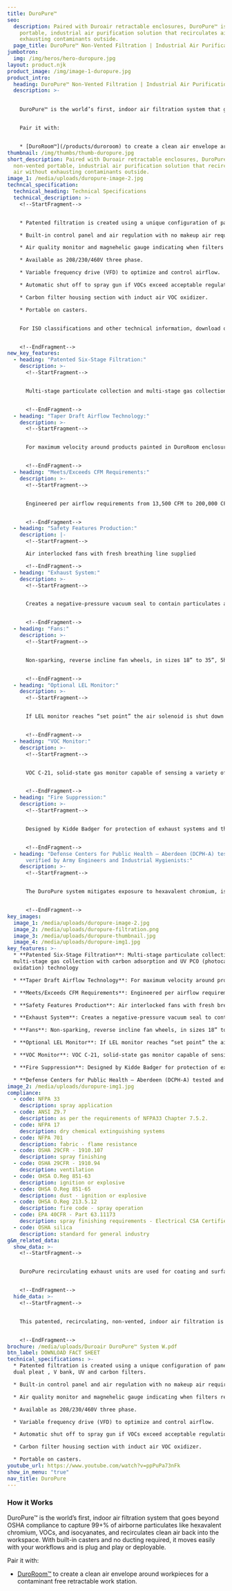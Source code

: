 ```yaml
---
title: DuroPure™
seo:
  description: Paired with Duroair retractable enclosures, DuroPure™ is a
    portable, industrial air purification solution that recirculates air without
    exhausting contaminants outside.
  page_title: DuroPure™ Non-Vented Filtration | Industrial Air Purification
jumbotron:
  img: /img/heros/hero-duropure.jpg
layout: product.njk
product_image: /img/image-1-duropure.jpg
product_intro:
  heading: DuroPure™ Non-Vented Filtration | Industrial Air Purification
  description: >-
    

    DuroPure™ is the world’s first, indoor air filtration system that goes beyond OSHA compliance to capture 99+% of airborne particulates like hexavalent chromium, VOCs, and isocyanates, and recirculates clean air back into the workspace. With built-in casters and no ducting required, it moves easily with your workflows and is plug and play or deployable.


    Pair it with:


    * [DuroRoom™](/products/duroroom) to create a clean air envelope around workpieces for a contaminant free retractable work station.
thumbnail: /img/thumbs/thumb-duropure.jpg
short_description: Paired with Duroair retractable enclosures, DuroPure™ is a
  non-vented portable, industrial air purification solution that recirculates
  air without exhausting contaminants outside.
image_1: /media/uploads/duropure-image-2.jpg
techncal_specification:
  technical_heading: Technical Specifications
  technical_description: >-
    <!--StartFragment-->


    * Patented filtration is created using a unique configuration of panel, pocket dual pleat , V bank, UV and carbon filters.

    * Built-in control panel and air regulation with no makeup air required.

    * Air quality monitor and magnehelic gauge indicating when filters require changing.

    * Available as 208/230/460V three phase.

    * Variable frequency drive (VFD) to optimize and control airflow.

    * Automatic shut off to spray gun if VOCs exceed acceptable regulation levels.

    * Carbon filter housing section with induct air VOC oxidizer.

    * Portable on casters.


    For ISO classifications and other technical information, download our DuroPure fact sheet!


    <!--EndFragment-->
new_key_features:
  - heading: "Patented Six-Stage Filtration:"
    description: >-
      <!--StartFragment-->


      Multi-stage particulate collection and multi-stage gas collection with carbon adsorption and UV PCO (photocatalytic oxidation) technology


      <!--EndFragment-->
  - heading: "Taper Draft Airflow Technology:"
    description: >-
      <!--StartFragment-->


      For maximum velocity around products painted in DuroRoom enclosure and minimized accidental overspray and enclosure wall residue


      <!--EndFragment-->
  - heading: "Meets/Exceeds CFM Requirements:"
    description: >-
      <!--StartFragment-->


      Engineered per airflow requirements from 13,500 CFM to 200,000 CFM and beyond, to achieve airflow over 100 FPM at the intake filter face and ensure airflow remains below code requirements of 25% of the LEL (lower explosion limit)


      <!--EndFragment-->
  - heading: "Safety Features Production:"
    description: |-
      <!--StartFragment-->

      Air interlocked fans with fresh breathing line supplied

      <!--EndFragment-->
  - heading: "Exhaust System:"
    description: >-
      <!--StartFragment-->


      Creates a negative-pressure vacuum seal to contain particulates and chemical contaminants


      <!--EndFragment-->
  - heading: "Fans:"
    description: >-
      <!--StartFragment-->


      Non-sparking, reverse incline fan wheels, in sizes 18” to 35”, 5hp to 25hp motors dependent on airflow requirements, with 3.5” static pressure


      <!--EndFragment-->
  - heading: "Optional LEL Monitor:"
    description: >-
      <!--StartFragment-->


      If LEL monitor reaches “set point” the air solenoid is shut down to ensure no more VOCs are produced


      <!--EndFragment-->
  - heading: "VOC Monitor:"
    description: >-
      <!--StartFragment-->


      VOC C-21, solid-state gas monitor capable of sensing a variety of gases and vapors (C-21 is for solvent vapors, etc.) and the system shuts down spray gun if the VOC monitor is triggered


      <!--EndFragment-->
  - heading: "Fire Suppression:"
    description: >-
      <!--StartFragment-->


      Designed by Kidde Badger for protection of exhaust systems and the enclosure, meets NFPA 17 standards and UL listed


      <!--EndFragment-->
  - heading: "Defense Centers for Public Health – Aberdeen (DCPH-A) tested and
      verified by Army Engineers and Industrial Hygienists:"
    description: >-
      <!--StartFragment-->


      The DuroPure system mitigates exposure to hexavalent chromium, isocyanates and VOCs, meeting HQDA’s mandate


      <!--EndFragment-->
key_images:
  image_1: /media/uploads/duropure-image-2.jpg
  image_2: /media/uploads/duropure-filtration.png
  image_3: /media/uploads/duropure-thumbnail.jpg
  image_4: /media/uploads/duropure-img1.jpg
key_features: >-
  * **Patented Six-Stage Filtration**: Multi-stage particulate collection and
  multi-stage gas collection with carbon adsorption and UV PCO (photocatalytic
  oxidation) technology

  * **Taper Draft Airflow Technology**: For maximum velocity around products painted in DuroRoom enclosure and minimized accidental overspray and enclosure wall residue

  * **Meets/Exceeds CFM Requirements**: Engineered per airflow requirements from 13,500 CFM to 200,000 CFM and beyond, to achieve airflow over 100 FPM at the intake filter face and ensure airflow remains below code requirements of 25% of the LEL (lower explosion limit)

  * **Safety Features Production**: Air interlocked fans with fresh breathing line supplied

  * **Exhaust System**: Creates a negative-pressure vacuum seal to contain particulates and chemical contaminants

  * **Fans**: Non-sparking, reverse incline fan wheels, in sizes 18” to 35”, 5hp to 25hp motors dependent on airflow requirements, with 3.5” static pressure

  * **Optional LEL Monitor**: If LEL monitor reaches “set point” the air solenoid is shut down to ensure no more VOCs are produced

  * **VOC Monitor**: VOC C-21, solid-state gas monitor capable of sensing a variety of gases and vapors (C-21 is for solvent vapors, etc.) and the system shuts down spray gun if the VOC monitor is triggered

  * **Fire Suppression**: Designed by Kidde Badger for protection of exhaust systems and the enclosure, meets NFPA 17 standards and UL listed

  * **Defense Centers for Public Health – Aberdeen (DCPH-A) tested and verified by Army Engineers and Industrial Hygienists**: The DuroPure system mitigates exposure to hexavalent chromium, isocyanates and VOCs, meeting HQDA’s mandate  
image_2: /media/uploads/duropure-img1.jpg
compliance:
  - code: NFPA 33
    description: spray application
  - code: ANSI Z9.7
    description: as per the requirements of NFPA33 Chapter 7.5.2.
  - code: NFPA 17
    description: dry chemical extinguishing systems
  - code: NFPA 701
    description: fabric - flame resistance
  - code: OSHA 29CFR - 1910.107
    description: spray finishing
  - code: OSHA 29CFR - 1910.94
    description: ventilation
  - code: OHSA O.Reg 851-63
    description: ignition or explosive
  - code: OHSA O.Reg 851-65
    description: dust - ignition or explosive
  - code: OHSA O.Reg 213.5.12
    description: fire code - spray operation
  - code: EPA 40CFR - Part 63.11173
    description: spray finishing requirements - Electrical CSA Certified
  - code: OSHA silica
    description: standard for general industry
g&m_related_data:
  show_data: >-
    <!--StartFragment-->


    DuroPure recirculating exhaust units are used for coating and surface preparation applications. It does not require ducting or ventilation and does not require changes to infrastructure.


    <!--EndFragment-->
  hide_data: >-
    <!--StartFragment-->


    This patented, recirculating, non-vented, indoor air filtration is ideal for coating and surface preparation that captures 99+ % of airborne particulates like hexavalent chromium, heavy metals, volatile organic compounds (VOCs), and isocyanates. DuroPure recirculates clean air back into the workspace. The system has extensive 3rd party testing and is Defense Centers for Public Health – Aberdeen (DCPH-A) confirmed and verified. Exceeds NESHAP 319 requirements.


    <!--EndFragment-->
brochure: /media/uploads/Duroair DuroPure™ System W.pdf
btn_label: DOWNLOAD FACT SHEET
technical_specifications: >-
  * Patented filtration is created using a unique configuration of panel, pocket
  dual pleat , V bank, UV and carbon filters.

  * Built-in control panel and air regulation with no makeup air required.

  * Air quality monitor and magnehelic gauge indicating when filters require changing.

  * Available as 208/230/460V three phase.

  * Variable frequency drive (VFD) to optimize and control airflow.

  * Automatic shut off to spray gun if VOCs exceed acceptable regulation levels.

  * Carbon filter housing section with induct air VOC oxidizer.

  * Portable on casters.
youtube_url: https://www.youtube.com/watch?v=ppPuPa73nFk
show_in_menu: "true"
nav_title: DuroPure
---
```

### How it Works

DuroPure™ is the world’s first, indoor air filtration system that goes beyond OSHA compliance to capture 99+% of airborne particulates like hexavalent chromium, VOCs, and isocyanates, and recirculates clean air back into the workspace. With built-in casters and no ducting required, it moves easily with your workflows and is plug and play or deployable.

Pair it with:

* [DuroRoom™](/products/duroroom) to create a clean air envelope around workpieces for a contaminant free retractable work station.
